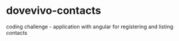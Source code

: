 # dovevivo-contacts
coding challenge - application with angular for registering and listing contacts
